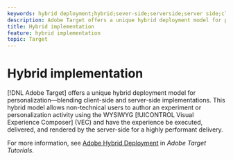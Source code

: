 ```yaml
---
keywords: hybrid deployment;hybrid;sever-side;serverside;server side;client-side;clientside;client side;hybrid implementation
description: Adobe Target offers a unique hybrid deployment model for personalization, blending client-side and server-side implementations.
title: Hybrid implementation
feature: hybrid implementation
topic: Target
---
```


# Hybrid implementation

[!DNL Adobe Target] offers a unique hybrid deployment model for personalization—blending client-side and server-side implementations. This hybrid model allows non-technical users to author an experiment or personalization activity using the WYSIWYG [!UICONTROL Visual Experience Composer] (VEC) and have the experience be executed, delivered, and rendered by the server-side for a highly performant delivery.

For more information, see [Adobe Hybrid Deployment](https://experienceleague.adobe.com/docs/target-learn/tutorials/implementation/hybrid-deployment.html) in *Adobe Target Tutorials*.
